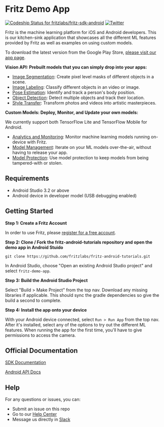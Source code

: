 # Fritz Demo App

[ ![Codeship Status for fritzlabs/fritz-sdk-android](https://app.codeship.com/projects/c74152e0-65d1-0136-2d69-32e87736c6c6/status?branch=master)](https://app.codeship.com/projects/297281)
[![Twitter](https://img.shields.io/badge/twitter-@fritzlabs-blue.svg?style=flat)](http://twitter.com/fritzlabs)

Fritz is the machine learning platform for iOS and Android developers. This is our kitchen-sink application that showcases all the different ML features provided by Fritz as well as examples on using custom models.

To download the latest version from the Google Play Store, [please visit our app page](https://play.google.com/store/apps/details?id=ai.fritz.heartbeat&hl=en_US).

**Vision API: Prebuilt models that you can simply drop into your apps:**

- [Image Segmentation](https://www.fritz.ai/features/image-segmentation.html): Create pixel level masks of different objects in a scene.
- [Image Labeling](https://www.fritz.ai/features/image-labeling.html): Classify different objects in an video or image.
- [Pose Estimation](https://www.fritz.ai/features/pose-estimation.html): Identify and track a person's body position.
- [Object Detection](https://www.fritz.ai/features/object-detection.html): Detect multiple objects and track their location.
- [Style Transfer](https://www.fritz.ai/features/style-transfer.html): Transform photos and videos into artistic masterpieces.

**Custom Models: Deploy, Monitor, and Update your own models:**

We currently support both TensorFlow Lite and TensorFlow Mobile for Android.

- [Analytics and Monitoring](https://www.fritz.ai/features/analytics-monitoring.html): Monitor machine learning models running on-device with Fritz.
- [Model Management](https://www.fritz.ai/features/model-management.html): Iterate on your ML models over-the-air, without having to release your app.
- [Model Protection](https://www.fritz.ai/features/model-protection.html): Use model protection to keep models from being tampered-with or stolen.

## Requirements

- Android Studio 3.2 or above
- Android device in developer model (USB debugging enabled)

## Getting Started

**Step 1: Create a Fritz Account**

In order to use Fritz, please [register for a free account](https://app.fritz.ai/register).

**Step 2: Clone / Fork the fritz-android-tutorials repository and open the demo app in Android Stuido**

```
git clone https://github.com/fritzlabs/fritz-android-tutorials.git
```

In Android Studio, choose "Open an existing Android Studio project" and select `fritz-demo-app`.

**Step 3: Build the Android Studio Project**

Select "Build > Make Project" from the top nav. Download any missing libraries if applicable. This should sync the gradle dependencies so give the build a second to complete.

**Step 4: Install the app onto your device**

With your Android device connected, select `Run > Run App` from the top nav. After it's installed, select any of the options to try out the different ML features. When running the app for the first time, you'll have to give permissions to access the camera.

## Official Documentation

[SDK Documentation](https://docs.fritz.ai/)

[Android API Docs](https://docs.fritz.ai/android/latest/index.html)

## Help

For any questions or issues, you can:

- Submit an issue on this repo
- Go to our [Help Center](https://docs.fritz.ai/help-center/index.html)
- Message us directly in [Slack](https://join.slack.com/t/heartbeat-by-fritz/shared_invite/enQtNTY5NDM2MTQwMTgwLTAyODE3MmQzZjU2NWE5MDNmYTgwM2E1MjU5Y2Y2NmI2YTlkMTMwZTAwYTAwMzQ5NzQ2NDBhZjhmYjU2YWY3OGU)
